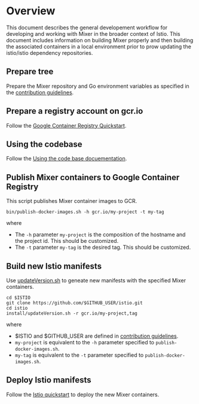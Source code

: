 # Overview

This document describes the general developement workflow for
developing and working with Mixer in the broader context of Istio.
This document includes information on building Mixer properly and
then building the associated containers in a local environment
prior to prow updating the istio/istio dependency repositories.

## Prepare tree

Prepare the Mixer repository and Go environment variables as
specified in the 
[contribution guidelines](https://github.com/istio/istio/blob/master/CONTRIBUTING.md).

## Prepare a registry account on gcr.io

Follow the
[Google Container Registry Quickstart](https://https://cloud.google.com/container-registry/docs/quickstart).

## Using the codebase

Follow the
[Using the code base docuementation](https://github.com/istio/istio/blob/master/devel/README.md#using-the-code-base://github.com/istio/istio/blob/master/devel/README.md).

## Publish Mixer containers to Google Container Registry

This script publishes Mixer container images to GCR.

```
bin/publish-docker-images.sh -h gcr.io/my-project -t my-tag
```

where

* The `-h` parameter `my-project` is the composition of the hostname
  and the project id. This should be customized.
* The `-t` parameter `my-tag` is the desired tag. This should be customized.

## Build new Istio manifests

Use [updateVersion.sh](https://github.com/istio/istio/blob/master/install/updateVersion.sh) to geneate new manifests with the specified Mixer containers.

```
cd $ISTIO
git clone https://github.com/$GITHUB_USER/istio.git
cd istio
install/updateVersion.sh -r gcr.io/my-project,tag
```

where

* $ISTIO and $GITHUB_USER are defined in 
[contribution guidelines](https://github.com/istio/istio/blob/master/CONTRIBUTING.md).
* `my-project` is equivalent to the `-h` parameter specified to
  `publish-docker-images.sh`.
* `my-tag` is equivalent to the `-t` parameter specified to
  `publish-docker-images.sh`.

## Deploy Istio manifests

Follow the
[Istio quickstart](https://istio.io/docs/setup/install-kubernetes.html)
to deploy the new Mixer containers.
